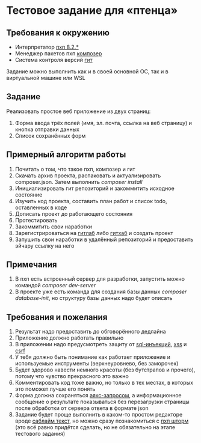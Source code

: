# Тестовое задание для «птенца»

## Требования к окружению

* Интерпретатор [пхп 8.2.*](https://www.php.net/)
* Менеджер пакетов пхп [композер](https://getcomposer.org/)
* Система контроля версий [гит](https://git-scm.com/)

Задание можно выполнить как и в своей основной ОС, так и в виртуальной машине или WSL

## Задание

Реализовать простое веб приложение из двух страниц:

1. Форма ввода трёх полей (имя, эл. почта, ссылка на веб страницу) и кнопка отправки данных
2. Список сохранённых форм

## Примерный алгоритм работы

1. Почитать о том, что такое пхп, композер и гит
2. Скачать архив проекта, распаковать и актуализировать composer.json. Затем выполнить *composer install*
3. Инициализировать гит репозиторий и закоммитить исходное состояние
4. Изучить код проекта, составить план работ и список todo, оставленных в коде
5. Дописать проект до работающего состояния
6. Протестировать
7. Закоммитить свои наработки
8. Зарегистрироваться на [гитлаб](https://gitlab.com/) либо [гитхаб](https://github.com/) и создать проект
9. Запушить свои наработки в удалённый репозиторий и предоставить эйчару ссылку на него

## Примечания

1. В пхп есть встроенный сервер для разработки, запустить можно командой *composer dev-server*
2. В проекте уже есть команда для создания базы данных *composer database-init*, но структуру базы данных надо будет описать

## Требования и пожелания

1. Результат надо предоставить до обговорённого дедлайна
2. Приложение должно работать правильно
3. В приложении надо предусмотреть защиту от [sql-инъекций](https://www.php.net/manual/ru/security.database.sql-injection.php), [xss](https://habr.com/ru/post/511318/) и [csrf](https://learn.javascript.ru/csrf)
4. У тебя должно быть понимание как работает приложение и используемые инструменты (верхнеуровнево, без заморочек)
5. Будет здорово навести немного красоты (без бутстрапов и прочего), потому что чувство прекрасного это важно
6. Комментировать код тоже важно, но только в тех местах, в которых это поможет лучше его понять
7. Форма должна сохраняться [аякс-запросом](https://learn.javascript.ru/fetch), а информационное сообщение о результате показываться без перезагрузки страницы после обработки от сервера ответа в формате json
8. Задание будет проще выполнить в каком-то простом редакторе вроде [саблайм текст](https://www.sublimetext.com/), но можно сразу познакомиться с [пхп шторм](https://www.jetbrains.com/ru-ru/phpstorm/) (это всё равно придётся сделать, но не обязательно на этапе тестового задания)
